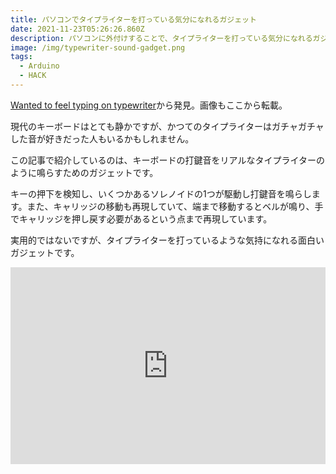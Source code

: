 ```yaml
---
title: パソコンでタイプライターを打っている気分になれるガジェット
date: 2021-11-23T05:26:26.860Z
description: パソコンに外付けすることで、タイプライターを打っている気分になれるガジェットを紹介します。
image: /img/typewriter-sound-gadget.png
tags:
  - Arduino
  - HACK
---
```

[Wanted to feel typing on typewriter](https://hackaday.io/project/171255-wanted-to-feel-typing-on-typewriter)から発見。画像もここから転載。

現代のキーボードはとても静かですが、かつてのタイプライターはガチャガチャした音が好きだった人もいるかもしれません。

この記事で紹介しているのは、キーボードの打鍵音をリアルなタイプライターのように鳴らすためのガジェットです。

キーの押下を検知し、いくつかあるソレノイドの1つが駆動し打鍵音を鳴らします。また、キャリッジの移動も再現していて、端まで移動するとベルが鳴り、手でキャリッジを押し戻す必要があるという点まで再現しています。

実用的ではないですが、タイプライターを打っているような気持になれる面白いガジェットです。

<iframe width="100%" height="315" src="https://www.youtube.com/embed/YEBAWhfNEB8" title="YouTube video player" frameborder="0" allow="accelerometer; autoplay; clipboard-write; encrypted-media; gyroscope; picture-in-picture" allowfullscreen></iframe>
